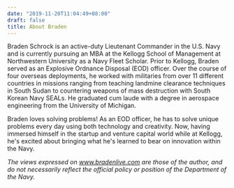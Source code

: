 ```yaml
---
date: "2019-11-20T11:04:49+08:00"
draft: false
title: About Braden
---
```


Braden Schrock is an active-duty Lieutenant Commander in the U.S. Navy and is currently pursuing an MBA at the Kellogg School of Management at Northwestern University as a Navy Fleet Scholar. Prior to Kellogg, Braden served as an Explosive Ordnance Disposal (EOD) officer. Over the course of four overseas deployments, he worked with militaries from over 11 different countries in missions ranging from teaching landmine clearance techniques in South Sudan to countering weapons of mass destruction with South Korean Navy SEALs.  He graduated cum laude with a degree in aerospace engineering from the University of Michigan.  

Braden loves solving problems! As an EOD officer, he has to solve unique problems every day using both technology and creativity. Now, having immersed himself in the startup and venture capital world while at Kellogg, he's excited about bringing what he's learned to bear on innovation within the Navy.

*The views expressed on www.bradenlive.com are those of the author, and do not necessarily reflect the official policy or position of the Department of the Navy.*